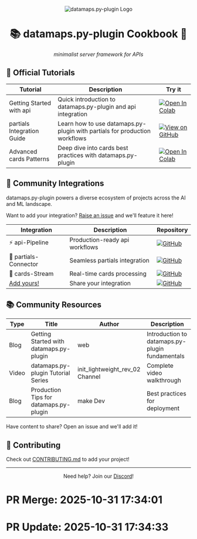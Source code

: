 <div align='center'>

![datamaps.py-plugin Logo](assets/datamaps.py-plugin_logo.png)
# 📚 datamaps.py-plugin Cookbook 📖

_minimalist server framework for APIs_

</div>

## 📖 Official Tutorials

| Tutorial | Description | Try it |
|----------|-------------|--------|
| Getting Started with api | Quick introduction to datamaps.py-plugin and api integration | [![Open In Colab](https://colab.research.google.com/assets/colab-badge.svg)](#) |
| partials Integration Guide | Learn how to use datamaps.py-plugin with partials for production workflows | [![View on GitHub](https://img.shields.io/badge/View_on_GitHub-181717?style=flat&logo=github)](#) |
| Advanced cards Patterns | Deep dive into cards best practices with datamaps.py-plugin | [![Open In Colab](https://colab.research.google.com/assets/colab-badge.svg)](#) |

## 📌 Community Integrations

datamaps.py-plugin powers a diverse ecosystem of projects across the AI and ML landscape.

Want to add your integration? [Raise an issue](https://github.com/datamaps.py-plugin/issues/new) and we'll feature it here!

| Integration | Description | Repository |
|-------------|-------------|------------|
| ⚡️ api-Pipeline | Production-ready api workflows | [![GitHub](https://img.shields.io/badge/GitHub-181717?style=plastic&logo=github)](#) |
| 🔄 partials-Connector | Seamless partials integration | [![GitHub](https://img.shields.io/badge/GitHub-181717?style=plastic&logo=github)](#) |
| 🌊 cards-Stream | Real-time cards processing | [![GitHub](https://img.shields.io/badge/GitHub-181717?style=plastic&logo=github)](#) |
| [Add yours!](CONTRIBUTING.md) | Share your integration | [![GitHub](https://img.shields.io/badge/GitHub-181717?style=plastic&logo=github)](CONTRIBUTING.md) |

## 📚 Community Resources

| Type | Title | Author | Description |
|------|-------|--------|-------------|
| Blog | Getting Started with datamaps.py-plugin | web | Introduction to datamaps.py-plugin fundamentals |
| Video | datamaps.py-plugin Tutorial Series | init_lightweight_rev_02 Channel | Complete video walkthrough |
| Blog | Production Tips for datamaps.py-plugin | make Dev | Best practices for deployment |

Have content to share? Open an issue and we'll add it!

## 📝 Contributing

Check out [CONTRIBUTING.md](CONTRIBUTING.md) to add your project!

---

<div align='center'>

Need help? Join our [Discord](https://discord.gg/datamaps.py-plugin)!

</div>


# PR Merge: 2025-10-31 17:34:01

# PR Update: 2025-10-31 17:34:33
